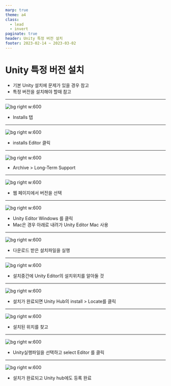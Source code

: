 ```yaml
---
marp: true
theme: a4
class:
  - lead
  - invert
paginate: true
header: Unity 특정 버전 설치
footer: 2023-02-14 ~ 2023-03-02
---
```


# Unity 특정 버전 설치
- 기본 Unity 설치에 문제가 있을 경우 참고
- 특정 버전을 설치해야 할때 참고

---


![bg right w:600](../../Marp_images/Unity3d/image.png) 
- Installs 탭


---

![bg right w:600](../../Marp_images/Unity3d/ing.png) 
- installs Editor 클릭

---

![bg right w:600](../../Marp_images/Unity3d/image2.png)
- Archive > Long-Term Support

---

![bg right w:600](../../Marp_images/Unity3d/image3.png)
- 웹 페이지에서 버전을 선택

---

![bg right w:600](../../Marp_images/Unity3d/image4.png)
- Unity Editor Windows 를 클릭
- Mac은 경우 아래로 내려가 Unity Editor Mac 사용

---

![bg right w:600](../../Marp_images/Unity3d/image5.png)
- 다운로드 받은 설치파일을 실행

---

![bg right w:600](../../Marp_images/Unity3d/image6.png)
- 설치중간에 Unity Editor의 설치위치를 알아둘 것

---

![bg right w:600](../../Marp_images/Unity3d/image7.png)
- 설치가 완료되면 Unity Hub의 install > Locate를 클릭

---
![bg right w:600](../../Marp_images/Unity3d/image8.png)
- 설치된 위치를 찾고

---
![bg right w:600](../../Marp_images/Unity3d/image9.png)
- Unity실행파일을 선택하고  select Editor 를 클릭

---
![bg right w:600](../../Marp_images/Unity3d/image10.png)
- 설치가 완료되고 Unity hub에도 등록 완료